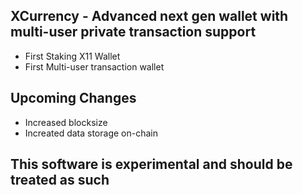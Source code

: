 ## XCurrency - Advanced next gen wallet with multi-user private transaction support
- First Staking X11 Wallet
- First Multi-user transaction wallet

## Upcoming Changes
- Increased blocksize
- Increated data storage on-chain

## This software is experimental and should be treated as such
